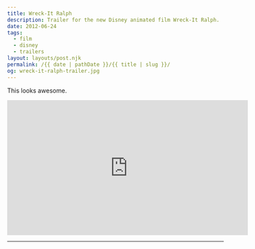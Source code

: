 ```yaml
---
title: Wreck-It Ralph
description: Trailer for the new Disney animated film Wreck-It Ralph.
date: 2012-06-24
tags: 
  - film
  - disney
  - trailers
layout: layouts/post.njk
permalink: /{{ date | pathDate }}/{{ title | slug }}/
og: wreck-it-ralph-trailer.jpg
---
```


This looks awesome.

<iframe class="youtube-video" width="560" height="315" src="https://www.youtube.com/embed/SfjEwDQI4JA" title="YouTube video player" frameborder="0" allow="accelerometer; autoplay; clipboard-write; encrypted-media; gyroscope; picture-in-picture; web-share" allowfullscreen></iframe>

---
